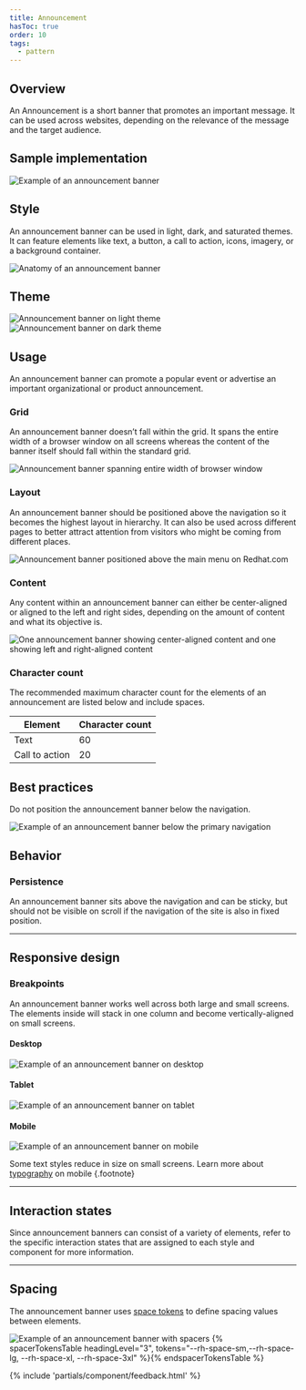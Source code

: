```yaml
---
title: Announcement
hasToc: true
order: 10
tags:
  - pattern
---
```


<link rel="stylesheet" href="{{ '/assets/packages/@rhds/elements/elements/rh-table/rh-table-lightdom.css' | url }}">
<link rel="stylesheet" href="{{ '/styles/samp.css' | url }}">

## Overview

An Announcement is a short banner that promotes an important message. It can be 
used across websites, depending on the relevance of the message and the target 
audience.


## Sample implementation

<uxdot-example width-adjustment="872px">
  <img src="{{ './announcement-sample-1.svg' | url }}" alt="Example of an announcement banner">
</uxdot-example>


## Style

An announcement banner can be used in light, dark, and saturated themes. It can 
feature elements like text, a button, a call to action, icons, imagery, or a 
background container.

<uxdot-example width-adjustment="872px">
  <img src="{{ './announcement-style-1.svg' | url }}" alt="Anatomy of an announcement banner">
</uxdot-example>


## Theme

<uxdot-example width-adjustment="872px">
  <img src="{{ './announcement-theme-1.svg' | url }}" alt="Announcement banner on light theme">
</uxdot-example>

<uxdot-example color-palette="darkest" width-adjustment="872px">
  <img src="{{ './announcement-theme-2.svg' | url }}" alt="Announcement banner on dark theme">
</uxdot-example>


## Usage

An announcement banner can promote a popular event or advertise an important 
organizational or product announcement.


### Grid

An announcement banner doesn’t fall within the grid. It spans the entire width 
of a browser window on all screens whereas the content of the banner itself 
should fall within the standard grid.

<uxdot-example width-adjustment="872px">
  <img src="{{ './announcement-usage-1.svg' | url }}" alt="Announcement banner spanning entire width of browser window">
</uxdot-example>


### Layout

An announcement banner should be positioned above the navigation so it becomes 
the highest layout in hierarchy. It can also be used across different pages to 
better attract attention from visitors who might be coming from different 
places.

<uxdot-example width-adjustment="872px">
  <img src="{{ './announcement-usage-2.svg' | url }}" alt="Announcement banner positioned above the main menu on Redhat.com">
</uxdot-example>


### Content

Any content within an announcement banner can either be center-aligned or 
aligned to the left and right sides, depending on the amount of content and what 
its objective is.

<uxdot-example width-adjustment="872px">
  <img src="{{ './announcement-usage-content.svg' | url }}" alt="One announcement banner showing center-aligned content and one showing left and right-aligned content">
</uxdot-example>


### Character count
The recommended maximum character count for the elements of an announcement are listed below and include spaces.

<rh-table>
  <table>
    <thead>
      <tr>
        <th scope="col" data-label="Element">Element</th>
        <th scope="col" data-label="Character count">Character count</th>
      </tr>
    </thead>
    <tbody>
      <tr>
        <td data-label="Element">Text</td>
        <td data-label="Character count">60</td>
      </tr>
      <tr>
        <td data-label="Element">Call to action</td>
        <td data-label="Character count">20</td>
      </tr>
    </tbody>
  </table>
</rh-table>


## Best practices

Do not position the announcement banner below the navigation.

<uxdot-example width-adjustment="872px" danger>
  <img src="{{ './announcement-bestpractice-1.svg' | url }}" alt="Example of an announcement banner below the primary navigation">
</uxdot-example>


## Behavior

### Persistence

An announcement banner sits above the navigation and can be sticky, but should 
not be visible on scroll if the navigation of the site is also in fixed 
position.

<hr>


## Responsive design

### Breakpoints

An announcement banner works well across both large and small screens. The 
elements inside will stack in one column and become vertically-aligned on small 
screens.


#### Desktop

<uxdot-example width-adjustment="872px" variant="full" alignment="left" no-border>
  <img src="{{ './announcement-responsive-1.svg' | url }}" alt="Example of an announcement banner on desktop">
</uxdot-example>


#### Tablet

<uxdot-example width-adjustment="768px" variant="full" alignment="left" no-border>
  <img src="{{ './announcement-responsive-2.svg' | url }}" alt="Example of an announcement banner on tablet">
</uxdot-example>


#### Mobile

<uxdot-example width-adjustment="360px" variant="full" alignment="left" no-border>
  <img src="{{ './announcement-responsive-3.svg' | url }}" alt="Example of an announcement banner on mobile">
</uxdot-example>

Some text styles reduce in size on small screens. Learn more about 
[typography](../../foundations/typography) on mobile {.footnote}

<hr>


## Interaction states

Since announcement banners can consist of a variety of elements, refer to the specific interaction states that are assigned to each style and component for more information.

<hr>


## Spacing

The announcement banner uses [space tokens](/tokens/space/) to define spacing values between elements.

<uxdot-example width-adjustment="872px">
  <img src="{{ './announcement-spacing-1.svg' | url }}" alt="Example of an announcement banner with spacers">
</uxdot-example>

<rh-table>
{% spacerTokensTable headingLevel="3", tokens="--rh-space-sm,--rh-space-lg, --rh-space-xl, --rh-space-3xl" %}{% endspacerTokensTable %}
</rh-table>


{% include 'partials/component/feedback.html' %}
